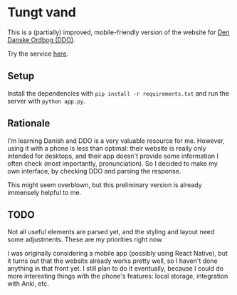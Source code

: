 # Tungt vand

This is a (partially) improved, mobile-friendly version of the website
for [Den Danske Ordbog (DDO)](http://ordnet.dk/ddo).

Try the service [here](http://flacer.dk/ddo).

## Setup

Install the dependencies with `pip install -r requirements.txt` and run the
server with `python app.py`.

## Rationale

I'm learning Danish and DDO is a very valuable resource for me. However, using
it with a phone is less than optimal: their website is really only intended for
desktops, and their app doesn't provide some information I often check (most
importantly, pronunciation). So I decided to make my own interface, by checking
DDO and parsing the response.

This might seem overblown, but this preliminary version is already immensely
helpful to me.

## TODO

Not all useful elements are parsed yet, and the styling and layout need some
adjustments. These are my priorities right now. 

I was originally considering a mobile app (possibly using React Native), but it
turns out that the website already works pretty well, so I haven't done anything
in that front yet. I still plan to do it eventually, because I could do more
interesting things with the phone's features: local storage, integration with
Anki, etc.
